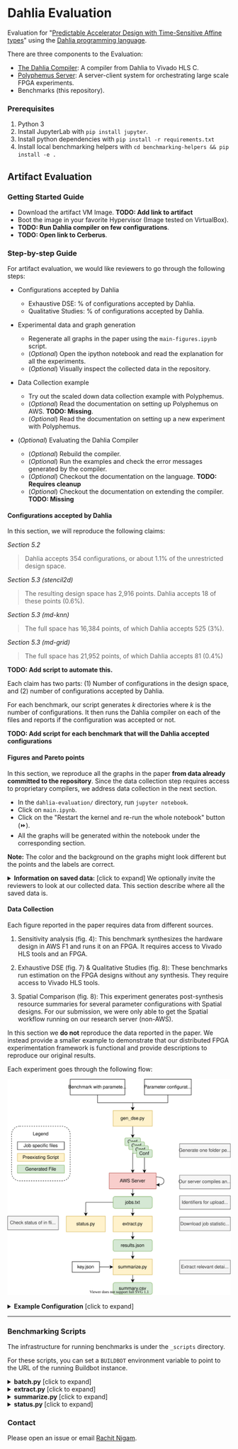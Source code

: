 # Dahlia Evaluation

Evaluation for "[Predictable Accelerator Design with Time-Sensitive Affine types][dahlia-paper]"
using the [Dahlia programming language][dahlia].

There are three components to the Evaluation:

- [The Dahlia Compiler][dahlia]: A compiler from Dahlia to Vivado HLS C.
- [Polyphemus Server][poly]: A server-client system for orchestrating large scale FPGA experiments.
- Benchmarks (this repository).

[dahlia]: https://github.com/cucapra/dahlia
[dahlia-paper]: https://rachitnigam.com/files/pubs/dahlia.pdf
[poly]: https://github.com/cucapra/polyphemus/

### Prerequisites

1. Python 3
2. Install JupyterLab with `pip install jupyter`.
3. Install python dependencies with `pip install -r requirements.txt`
4. Install local benchmarking helpers with `cd benchmarking-helpers && pip install -e .`

## Artifact Evaluation

### Getting Started Guide

- Download the artifact VM Image. **TODO: Add link to artifact**
- Boot the image in your favorite Hypervisor (Image tested on VirtualBox).
- **TODO: Run Dahlia compiler on few configurations**.
- **TODO: Open link to Cerberus**.


### Step-by-step Guide

For artifact evaluation, we would like reviewers to go through the following
steps:

- Configurations accepted by Dahlia
  - Exhaustive DSE: % of configurations accepted by Dahlia.
  - Qualitative Studies: % of configurations accepted by Dahlia.

- Experimental data and graph generation
  - Regenerate all graphs in the paper using the `main-figures.ipynb` script.
  - (*Optional*) Open the ipython notebook and read the explanation for all the experiments.
  - (*Optional*) Visually inspect the collected data in the repository.

- Data Collection example
  - Try out the scaled down data collection example with Polyphemus.
  - (*Optional*) Read the documentation on setting up Polyphemus on AWS. **TODO: Missing**.
  - (*Optional*) Read the documentation on setting up a new experiment with Polyphemus.

- (*Optional*) Evaluating the Dahlia Compiler
  - (*Optional*) Rebuild the compiler.
  - (*Optional*) Run the examples and check the error messages generated by the compiler.
  - (*Optional*) Checkout the documentation on the language. **TODO: Requires cleanup**
  - (*Optional*) Checkout the documentation on extending the compiler. **TODO: Missing**


#### Configurations accepted by Dahlia

In this section, we will reproduce the following claims:

*Section 5.2*
> Dahlia accepts 354 configurations, or about 1.1% of the unrestricted design space.

*Section 5.3 (stencil2d)*
> The resulting design space has 2,916 points. Dahlia accepts 18 of these points (0.6%).

*Section 5.3 (md-knn)*
> The full space has 16,384 points, of which Dahlia accepts 525 (3%).

*Section 5.3 (md-grid)*
> The full space has 21,952 points, of which Dahlia accepts 81 (0.4%)


**TODO: Add script to automate this.**

Each claim has two parts: (1) Number of configurations in the design space, and
(2) number of configurations accepted by Dahlia.

For each benchmark, our script generates *k* directories where *k* is the number
of configurations. It then runs the Dahlia compiler on each of the files and
reports if the configuration was accepted or not.

**TODO: Add script for each benchmark that will the Dahlia accepted
configurations**

#### Figures and Pareto points

In this section, we reproduce all the graphs in the paper **from data already
committed to the repository**. Since the data collection step requires access
to proprietary compilers, we address data collection in the next section.

- In the `dahlia-evaluation/` directory, run `jupyter notebook`.
- Click on `main.ipynb`.
- Click on the "Restart the kernel and re-run the whole notebook" button (⏩️).
- All the graphs will be generated within the notebook under the corresponding
  section.

**Note:** The color and the background on the graphs might look different but
the points and the labels are correct.

<details>
<summary><b>Information on saved data:</b> [click to expand]
We optionally invite the reviewers to look at our collected data. This section
describe where all the saved data is.
</summary>

**Sensitivity analysis** (`sensitivity-analysis/`)

The sensitivity analysis consists of three experiments:

1. Fig. 4a: Unrolling the innermost loop without any partitioning (`sensitivity-analysis/no-partition-unoll/summary.csv`).
2. Fig. 4b: Unrolling with a constant partitioning (`sensitivity-analysis/const-partition-unroll/summary.csv`)
3. Fig. 4c: Unrolling and partitioning in lockstep (`sensitivity-analysis/lockstep-partition-and-unroll/summary.csv`).

**Exhaustive DSE** (`exhaustive-dse/data/`)

The exhaustive design space exploration study uses a single experiment with
32,000 distinct configurations to generate the three subgraphs in Figure 7.

**Qualitative study** (`qualitative-study/data/`)

The qualitative study consists of three benchmarks:

1. stencil2d (`qualitative-study/stencil2d`).
2. md-knn (`qualitative-study/md-knn`).
3. md-grid (`qualitative-study/md-grid`).

**Spatial** (`spatial-sweep/data/`)

The Spatial study consists of one experiment with several configurations to
generate Figure 9 (main paper) and Figure 2 (supplementary text).
</details>

#### Data Collection

Each figure reported in the paper requires data from different sources.

1. Sensitivity analysis (fig. 4): This benchmark synthesizes
   the hardware design in AWS F1 and runs it on an FPGA. It requires access
   to Vivado HLS tools and an FPGA.

2. Exhaustive DSE (fig. 7) & Qualitative Studies (fig. 8): These benchmarks
   run estimation on the FPGA designs without any synthesis. They require access
   to Vivado HLS tools.

3. Spatial Comparison (fig. 8): This experiment generates post-synthesis
   resource summaries for several parameter configurations with Spatial
   designs. For our submission, we were only able to get the Spatial workflow
   running on our research server (non-AWS).

In this section we **do not** reproduce the data reported in the paper. We
instead provide a smaller example to demonstrate that our distributed FPGA
experimentation framework is functional and provide descriptions to reproduce
our original results.

Each experiment goes through the following flow:

<p align="center">
  <img src="./static/data-collection.svg">
</p>

<details>
<summary><b>Example Configuration</b> [click to expand]</summary>

`gen_dse.py` is a search and replace script that generates folders for each
possible configuration.

When invoked on a folder, it looks for a `template.json` file that maps
paramters in files to possible values. For example, the following in
files in a folder named `bench`:

<table>
<tr> <th> bench.cpp </th> <th> template.json </th> </tr>
<tr>
<td>
<pre>
int x = ::CONST1::;
int y = ::CONST2::;
x + y;
</pre>
</td>
<td>
<pre>
{
  "bench.cpp": {
    "CONST1": [1, 2, 3],
    "CONST2": [1, 2, 3]
  }
}
</pre>
</td>
</tr>
</table>

`gen_dse.py` will generate 9 configurations in total by iterating over the
possible values of `CONST1` and `CONST2`.
</details>


----------------


### Benchmarking Scripts

The infrastructure for running benchmarks is under the `_scripts` directory.

For these scripts, you can set a `BUILDBOT` environment variable to point to
the URL of the running Buildbot instance.

<details>
<summary><b>batch.py</b> [click to expand]</summary>
Submit a batch of benchmark jobs to the Buildbot.

Each argument to the script should be the path to a specific benchmark version in this repository, like `baseline/machsuite-gemm-ncubed`.
Use it like this:

    ./_scripts/batch.py <benchpath1> <benchpath2> ...

The script creates a new directory for the batch under `_results/` named with a timestamp.
It puts a list of job IDs in a file called `jobs.txt` there.
It prints the name of the batch directory (i.e., the timestamp) to stdout.

This script has command-line options:

- `-E`: Submit jobs for full synthesis. (The default is to just do estimation.)
- `-p`: Pretend to submit jobs, but don't actually submit anything. (For debugging.)
</details>

<details>
<summary><b>extract.py</b> [click to expand]</summary>
Download results for a previously-submitted batch of benchmark jobs.

On the command line, give the path to the batch directory.
Like this:

    ./_scripts/extract.py _results/2019-07-13-17-13-09

The script downloads information about jobs from `jobs.txt` in that directory.
It saves lots of extracted result values for the batch in a file called `results.json` there.

</details>

<details>
<summary><b>summarize.py</b> [click to expand]</summary>
Given some extracted data for a batch, summarize the results in a human-friendly CSV.

Give the script the path to a `results.json`, like this:

    ./_scripts/summarize.py _results/2019-07-13-17-13-09/results.json

The script produces a file in the same directory called `summary.csv` with particularly relevant information pulled out.
</details>

<details>
<summary><b>status.py</b> [click to expand]</summary>
Get the current status of a batch while you impatiently wait for jobs to complete.
Print out the number of jobs in each state.

Give the script the path to a batch directory:

    ./_scripts/status.py _results/2019-07-13-17-13-09

Use the [watch](https://linux.die.net/man/1/watch) command to repeatedly run
the command every 5 seconds

    watch -n5 ./_scripts/status.py _results/2019-07-13-17-13-09
</details>

### Contact

Please open an issue or email [Rachit Nigam](mailto:rnigam@cs.cornell.edu).
